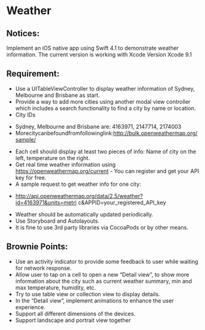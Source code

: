 # Weather

## Notices:
Implement an iOS native app using Swift 4.1 to demonstrate weather information. The current version is working with Xcode Version Xcode 9.1

## Requirement:
* Use a UITableViewController to display weather information of Sydney, Melbourne and Brisbane as start.
* Provide a way to add more cities using another modal view controller which includes a search functionality to find a city by name or location.
* City IDs
 - Sydney, Melbourne and Brisbane are: 4163971, 2147714, 2174003
 - Morecitycanbefoundfromfollowinglink:http://bulk.openweathermap.org/sample/
* Each cell should display at least two pieces of info: Name of city on the left,
temperature on the right.
* Get real time weather information using https://openweathermap.org/current - You
can register and get your API key for free.
* A sample request to get weather info for one city:
 - http://api.openweathermap.org/data/2.5/weather?id=4163971&units=metri c&APPID=your_registered_API_key
* Weather should be automatically updated periodically.
* Use Storyboard and Autolayouts.
* It is fine to use 3rd party libraries via CocoaPods or by other means.

## Brownie Points:
* Use an activity indicator to provide some feedback to user while waiting for network response.
* Allow user to tap on a cell to open a new “Detail view”, to show more information about the city such as current weather summary, min and max temperature, humidity, etc.
* Try to use table view or collection view to display details.
* In the “Detail view”, implement animations to enhance the user experience.
* Support all different dimensions of the devices.
* Support landscape and portrait view together

 
